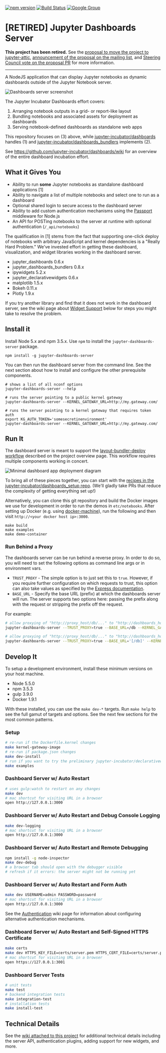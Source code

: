 [![npm version](https://img.shields.io/npm/v/jupyter-dashboards-server.svg)](https://www.npmjs.com/package/jupyter-dashboards-server)
[![Build
Status](https://travis-ci.org/jupyter-incubator/dashboards_server.svg?branch=master)](https://travis-ci.org/jupyter-incubator/dashboards_server)
[![Google
Group](https://img.shields.io/badge/-Google%20Group-lightgrey.svg)](https://groups.google.com/forum/#!forum/jupyter)

# [RETIRED] Jupyter Dashboards Server

**This project has been retired.** See the [proposal to move the project to jupyter-attic](https://github.com/jupyter/enhancement-proposals/blob/master/jupyter-dashboards-deployment-attic/jupyter-dashboards-deployment-attic.md), [announcement of the proposal on the mailing list](https://groups.google.com/forum/#!topic/jupyter/icEtCVLniRc), and [Steering Council vote on the proposal PR](https://github.com/jupyter/enhancement-proposals/pull/22) for more information.

----

A NodeJS application that can display Jupyter notebooks as dynamic dashboards
outside of the Jupyter Notebook server.

![Dashboards server screenshot](etc/server_intro.png)

The Jupyter Incubator Dashboards effort covers:

1. Arranging notebook outputs in a grid- or report-like layout
2. Bundling notebooks and associated assets for deployment as dashboards
3. Serving notebook-defined dashboards as standalone web apps

This repository focuses on (3) above, while
[jupyter-incubator/dashboards](https://github.com/jupyter-incubator/dashboards)
handles (1) and
[jupyter-incubator/dashboards_bundlers](https://github.com/jupyter-incubator/dashboards_bundlers)
implements (2).

See https://github.com/jupyter-incubator/dashboards/wiki for an overview of the entire dashboard incubation effort.

## What it Gives You

* Ability to run **some** Jupyter notebooks as standalone dashboard applications [1]
* Ability to navigate a list of multiple notebooks and select one to run as a
  dashboard
* Optional shared login to secure access to the dashboard server
* Ability to add custom authentication mechanisms using the
  [Passport](http://passportjs.org/) middleware for Node.js
* An API for POSTing notebooks to the server at runtime with optional
  authentication (`/_api/notebooks`)

The qualification in [1] stems from the fact that supporting
one-click deploy of notebooks with arbitrary JavaScript and kernel dependencies
is a "Really Hard Problem." We've invested effort in getting these dashboard,
visualization, and widget libraries working in the dashboard server.

* jupyter_dashboards 0.6.x
* jupyter_dashboards_bundlers 0.8.x
* ipywidgets 5.2.x
* jupyter_declarativewidgets 0.6.x
* matplotlib 1.5.x
* Bokeh 0.11.x
* Plotly 1.9.x

If you try another library and find that it does not work in the dashboard
server, see the wiki page about [Widget
Support](https://github.com/jupyter-incubator/dashboards_server/wiki/Widget-Support)
below for steps you might take to resolve the problem.

## Install it

Install Node 5.x and npm 3.5.x. Use `npm` to install the
`jupyter-dashboards-server` package.

```
npm install -g jupyter-dashboards-server
```

You can then run the dashboard server from the command line. See the next
section about how to install and configure the other prerequisite components.

```
# shows a list of all nconf options
jupyter-dashboards-server --help

# runs the server pointing to a public kernel gateway
jupyter-dashboards-server --KERNEL_GATEWAY_URL=http://my.gateway.com/

# runs the server pointing to a kernel gateway that requires token auth
export KG_AUTH_TOKEN='somesecretinenvironment'
jupyter-dashboards-server --KERNEL_GATEWAY_URL=http://my.gateway.com/
```

## Run It

The dashboard server is meant to support the [layout-bundler-deploy
workflow](https://github.com/jupyter-incubator/dashboards/wiki)
described on the project overview page. This workflow requires multiple
components working in concert.

![Minimal dashboard app deployment diagram](etc/simple_deploy.png)

To bring all of these pieces together, you can start with the [recipes in the
jupyter-incubator/dashboards_setup
repo](https://github.com/jupyter-incubator/dashboards_setup). (We'll gladly take
PRs that reduce the complexity of getting everything set up!)

Alternatively, you can clone this git repository and build the Docker images we
use for development in order to run the demos in `etc/notebooks`. After setting
up Docker (e.g. using
[docker-machine](https://docs.docker.com/machine/get-started/)), run the
following and then visit `http://<your docker host ip>:3000`.

```
make build
make examples
make demo-container
```

### Run Behind a Proxy

The dashboards server can be run behind a reverse proxy. In order to do so, you
will need to set the following options as command line args or in environment vars.

* `TRUST_PROXY` - The simple option is to just set this to `true`. However, if
  you require further configuration on which requests to trust, this option can
  also take values as specified by the [Express
  documentation](https://expressjs.com/en/guide/behind-proxies.html).
* `BASE_URL` - Specify the base URL (prefix) at which the dashboards server will
  run. The server supports two options here: passing the prefix along with the
  request or stripping the prefix off the request.

For example:

```bash
# allow proxying of "http://proxy_host/db/..." to "http://dashboards_host/db/..."
jupyter-dashboards-server --TRUST_PROXY=true --BASE_URL=/db --KERNEL_GATEWAY_URL=http://my.gateway.com/

# allow proxying of "http://proxy_host/db/..." to "http://dashboards_host/..."
jupyter-dashboards-server --TRUST_PROXY=true --BASE_URL='[/db]' --KERNEL_GATEWAY_URL=http://my.gateway.com/
```

## Develop It

To setup a development environment, install these minimum versions on your host machine.

* Node 5.5.0
* npm 3.5.3
* gulp 3.9.0
* Docker 1.9.1

With these installed, you can use the `make dev-*` targets. Run `make help` to see the full gamut of targets and options. See the next few sections for the most common patterns.

### Setup

```bash
# re-run if the Dockerfile.kernel changes
make kernel-gateway-image
# re-run if package.json changes
make dev-install
# run if you want to try the preliminary jupyter-incubator/declarativewidgets support
make examples
```

### Dashboard Server w/ Auto Restart

```bash
# uses gulp:watch to restart on any changes
make dev
# mac shortcut for visiting URL in a browser
open http://127.0.0.1:3000
```

### Dashboard Server w/ Auto Restart and Debug Console Logging

```bash
make dev-logging
# mac shortcut for visiting URL in a browser
open http://127.0.0.1:3000
```

### Dashboard Server w/ Auto Restart and Remote Debugging

```bash
npm install -g node-inspector
make dev-debug
# a browser tab should open with the debugger visible
# refresh if it errors: the server might not be running yet
```

### Dashboard Server w/ Auto Restart and Form Auth

```bash
make dev USERNAME=admin PASSWORD=password
# mac shortcut for visiting URL in a browser
open http://127.0.0.1:3000
```

See the [Authentication](https://github.com/jupyter-incubator/dashboards_server/wiki/Authentication) wiki page for information about configuring alternative authentication mechanisms.

### Dashboard Server w/ Auto Restart and Self-Signed HTTPS Certificate

```bash
make certs
make dev HTTPS_KEY_FILE=certs/server.pem HTTPS_CERT_FILE=certs/server.pem
# mac shortcut for visiting URL in a browser
open https://127.0.0.1:3001
```

### Dashboard Server Tests

```bash
# unit tests
make test
# backend integration tests
make integration-test
# installation tests
make install-test
```

## Technical Details

See the [wiki attached to this project](https://github.com/jupyter-incubator/dashboards_server/wiki) for additional technical details including the server API, authentication plugins, adding support for new widgets, and more.
